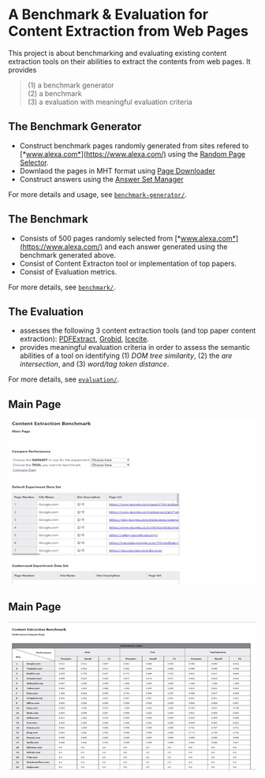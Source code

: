 # A Benchmark & Evaluation for Content Extraction from Web Pages

This project is about benchmarking and evaluating existing content extraction tools on their abilities to extract the contents from web pages.
It provides 

> (1) a benchmark generator   
> (2) a benchmark  
> (3) a evaluation with meaningful evaluation criteria  

## The Benchmark Generator
+ Construct benchmark pages randomly generated from sites refered to [*www.alexa.com*](https://www.alexa.com/) using the [Random Page Selector](benchmark-generator/RandomPageSelector).
+ Downlaod the pages in MHT format using [Page Downloader](benchmark-generator/PageDownloader)
+ Construct answers using the [Answer Set Manager](benchmark-generator/PageDownloader)

For more details and usage, see [`benchmark-generator/`](benchmark-generator).

## The Benchmark
+ Consists of 500 pages randomly selected from [*www.alexa.com*](https://www.alexa.com/) and each answer generated using the benchmark generated above.
+ Consist of Content Extracton tool or implementation of top papers.
+ Consist of Evaluation metrics.

For more details, see [`benchmark/`](benchmark).

## The Evaluation
+ assesses the following 3 content extraction tools (and top paper content extraction):
[PDFExtract](https://github.com/elacin/PDFExtract), [Grobid](https://github.com/kermitt2/grobid), [Icecite](https://github.com/ckorzen/icecite).
+ provides meaningful evaluation criteria in order to assess the semantic abilities of a tool on identifying (1) *DOM tree similarity*, (2) the *are intersection*, and (3) *word/tag token distance*.

For more details, see [`evaluation/`](evaluation).

## Main Page
<img src='./screenshots/screenshot1.jpg'>
<br>

## Main Page
<img src='./screenshots/screenshot2.jpg'>
